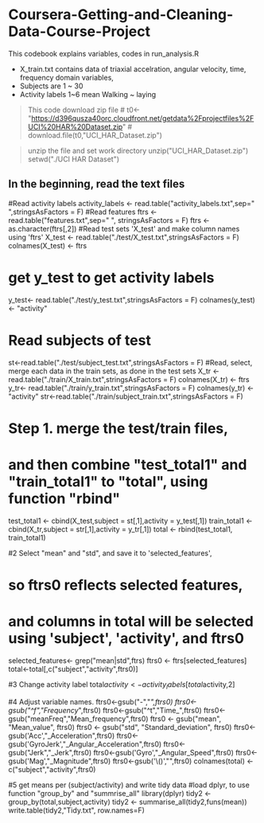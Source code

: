 # Coursera-Getting-and-Cleaning-Data-Course-Project
This codebook explains variables, codes in run_analysis.R
+ X_train.txt contains data of triaxial accelration, angular velocity, time, frequency domain variables, 
+ Subjects  are 1 ~ 30
+ Activity labels 1~6 mean Walking ~ laying


> This code download zip file
          # t0<-"https://d396qusza40orc.cloudfront.net/getdata%2Fprojectfiles%2FUCI%20HAR%20Dataset.zip"
          #  download.file(t0,"UCI_HAR_Dataset.zip")

> unzip the file  and set work directory
unzip("UCI_HAR_Dataset.zip")
setwd("./UCI HAR Dataset")

## In the beginning, read the text files
#Read activity labels
activity_labels <- read.table("activity_labels.txt",sep=" ",stringsAsFactors = F)
#Read features
ftrs <- read.table("features.txt",sep=" ", stringsAsFactors = F)
ftrs <- as.character(ftrs[,2])
#Read test sets 'X_test' and make column names using 'ftrs'
X_test <- read.table("./test/X_test.txt",stringsAsFactors = F)
colnames(X_test) <- ftrs
# get y_test to get activity labels
y_test<- read.table("./test/y_test.txt",stringsAsFactors = F)
colnames(y_test) <- "activity"
# Read subjects of test
st<-read.table("./test/subject_test.txt",stringsAsFactors = F)
#Read, select, merge each data in the train sets, as done in the test sets
X_tr <- read.table("./train/X_train.txt",stringsAsFactors = F)
colnames(X_tr) <- ftrs
y_tr<- read.table("./train/y_train.txt",stringsAsFactors = F)
colnames(y_tr) <- "activity"
str<-read.table("./train/subject_train.txt",stringsAsFactors = F)
# Step 1. merge the test/train files,
#       and then combine "test_total1" and "train_total1" to "total", using function "rbind"
test_total1 <- cbind(X_test,subject = st[,1],activity = y_test[,1])
train_total1 <- cbind(X_tr,subject = str[,1],activity = y_tr[,1])
total <- rbind(test_total1, train_total1)

#2 Select "mean" and "std", and save it to 'selected_features',
  #  so ftrs0 reflects selected features,
  # and columns in total will be selected using 'subject', 'activity', and ftrs0
selected_features<- grep("mean|std",ftrs)
ftrs0 <- ftrs[selected_features]
total<-total[,c("subject","activity",ftrs0)]

#3 Change activity label
total$activity <- activity_labels[total$activity,2]

#4 Adjust variable names.
ftrs0<-gsub("-","_",ftrs0)
ftrs0<-gsub("^f","Frequency_",ftrs0)
ftrs0<-gsub("^t","Time_",ftrs0)
ftrs0<-gsub("meanFreq","Mean_frequency",ftrs0)
ftrs0 <- gsub("mean", "Mean_value", ftrs0)
ftrs0 <- gsub("std", "Standard_deviation", ftrs0)
ftrs0<-gsub('Acc',"_Acceleration",ftrs0)
ftrs0<-gsub('GyroJerk',"_Angular_Acceleration",ftrs0)
ftrs0<-gsub("Jerk","_Jerk",ftrs0)
ftrs0<-gsub('Gyro',"_Angular_Speed",ftrs0)
ftrs0<-gsub('Mag',"_Magnitude",ftrs0)
ftrs0<-gsub('\\()',"",ftrs0)
colnames(total) <- c("subject","activity",ftrs0)

#5 get means per (subject/activity) and write tidy data
 #load dplyr, to use function "group_by" and "summrise_all"
library(dplyr)
tidy2 <- group_by(total,subject,activity)
tidy2 <- summarise_all(tidy2,funs(mean))
write.table(tidy2,"Tidy.txt", row.names=F)
